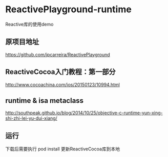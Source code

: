 # ReactivePlayground-runtime
Reactive库的使用demo

## 原项目地址
https://github.com/jpcarreira/ReactivePlayground


## ReactiveCocoa入门教程：第一部分
http://www.cocoachina.com/ios/20150123/10994.html

## runtime & isa metaclass
http://southpeak.github.io/blog/2014/10/25/objective-c-runtime-yun-xing-shi-zhi-lei-yu-dui-xiang/

## 运行
下载后需要执行 pod install 更新ReactiveCocoa库到本地